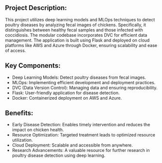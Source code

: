 ## Project Description:

This project utilizes deep learning models and MLOps techniques to detect poultry diseases by analyzing fecal images of chickens. Specifically, it distinguishes between healthy fecal samples and those infected with coccidiosis. The modular codebase incorporates DVC for efficient data management. The application is built using Flask and deployed on cloud platforms like AWS and Azure through Docker, ensuring scalability and ease of access.

## Key Components:

- Deep Learning Models: Detect poultry diseases from fecal images.
- MLOps: Implementing efficient development and deployment practices.
- DVC (Data Version Control): Managing data and ensuring reproducibility.
- Flask: User-friendly application for disease detection.
- Docker: Containerized deployment on AWS and Azure.

## Benefits:

- Early Disease Detection: Enables timely intervention and reduces the impact on chicken health.
- Resource Optimization: Targeted treatment leads to optimized resource utilization.
- Cloud Deployment: Scalable and accessible from anywhere.
- Research Advancements: A valuable resource for further research in poultry disease detection using deep learning.
